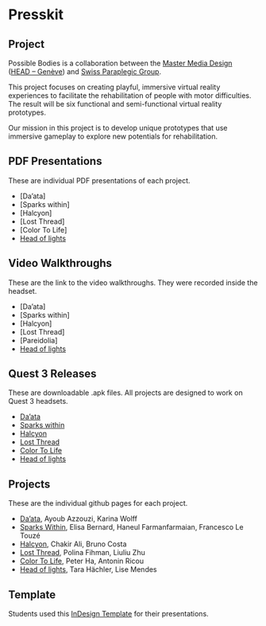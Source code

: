 # Presskit

## Project
Possible Bodies is a collaboration between the [Master Media Design](https://www.hesge.ch/head/en/programs-research/master-arts-media-design) ([HEAD – Genève](https://www.hesge.ch/head/en/)) and [Swiss Paraplegic Group](https://www.paraplegie.ch/en/).

This project focuses on creating playful, immersive virtual reality experiences to facilitate the rehabilitation of people with motor difficulties. The result will be six functional and semi-functional virtual reality prototypes.

Our mission in this project is to develop unique prototypes that use immersive gameplay to explore new potentials for rehabilitation.

## PDF Presentations
These are individual PDF presentations of each project.

- [Da’ata]
- [Sparks within]
- [Halcyon]
- [Lost Thread]
- [Color To Life]
- [Head of lights](https://github.com/tarahachler/possible-bodies/blob/main/presskit/head-md1-possible-bodies-Head-of-lights.pdf)

## Video Walkthroughs
These are the link to the video walkthroughs. They were recorded inside the headset.

- [Da’ata]
- [Sparks within]
- [Halcyon]
- [Lost Thread]
- [Pareidolia]
- [Head of lights](https://youtu.be/_RxBggjmJms)

## Quest 3 Releases
These are downloadable .apk files. All projects are designed to work on Quest 3 headsets.

- [Da’ata](https://github.com/kLMWOLFF/Daata/releases/latest)
- [Sparks within](https://github.com/elisabernaard/Sparks-Within/releases/latest)
- [Halcyon](https://github.com/Psemata/halcyon/releases/latest)
- [Lost Thread](https://github.com/LiuliuLexie/LostThread/releases/latest)
- [Color To Life](https://github.com/AntoninRicou/VRProject_Colour/releases/latest)
- [Head of lights](https://github.com/tarahachler/possible-bodies/releases/latest)

## Projects
These are the individual github pages for each project.

- [Da’ata](https://github.com/kLMWOLFF/Daata), Ayoub Azzouzi, Karina Wolff
- [Sparks Within](https://github.com/elisabernaard/Sparks-Within), Elisa Bernard, Haneul Farmanfarmaian, Francesco Le Touzé
- [Halcyon](https://github.com/Psemata/halcyon), Chakir Ali, Bruno Costa
- [Lost Thread](https://github.com/LiuliuLexie/LostThread), Polina Fihman, Liuliu Zhu
- [Color To Life](https://github.com/AntoninRicou/VRProject_Colour), Peter Ha, Antonin Ricou
- [Head of lights](https://github.com/tarahachler/possible-bodies/), Tara Hächler, Lise Mendes

## Template
Students used this [InDesign Template](https://github.com/abstractmachine/head-md-possible-bodies/blob/main/presskit/head-md-possible-bodies-template-2025-06-10-a.zip) for their presentations.